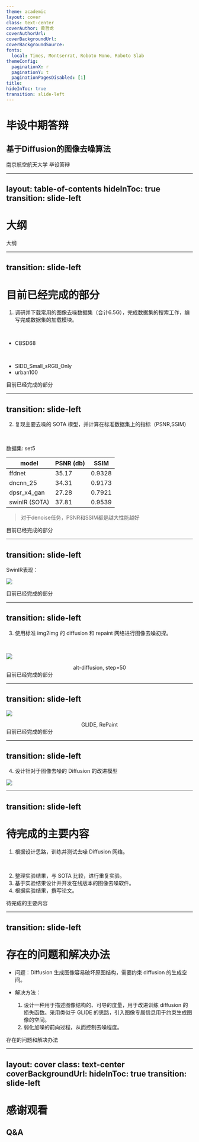 ```yaml
---
theme: academic
layout: cover
class: text-center
coverAuthor: 黄哲龙
coverAuthorUrl:  
coverBackgroundUrl: 
coverBackgroundSource: 
fonts:
  local: Times, Montserrat, Roboto Mono, Roboto Slab
themeConfig:
  paginationX: r
  paginationY: t
  paginationPagesDisabled: [1]
title: 
hideInToc: true
transition: slide-left
---
```


# 毕设中期答辩
## 基于Diffusion的图像去噪算法

<Footnotes separator>
    <Footnote>南京航空航天大学 毕设答辩</Footnote>
</Footnotes>

---
layout: table-of-contents
hideInToc: true
transition: slide-left
---
# 大纲

<Footnotes separator>
    <Footnote>大纲</Footnote>
</Footnotes>

---
transition: slide-left
---

# 目前已经完成的部分

1. 调研并下载常用的图像去噪数据集（合计6.5G），完成数据集的搜索工作，编写完成数据集的加载模块。

<br>

- CBSD68
<br>

- SIDD_Small_sRGB_Only
- urban100

<Footnotes separator>
    <Footnote>目前已经完成的部分</Footnote>
</Footnotes>


---
transition: slide-left
---


2. 复现主要去噪的 SOTA 模型，并计算在标准数据集上的指标（PSNR,SSIM）

<br>

数据集: set5

| model | PSNR (db) | SSIM |
| --- | --- | --- |
| ffdnet | 35.17 | 0.9328 |
| dncnn_25 | 34.31 | 0.9173 |
| dpsr_x4_gan | 27.28 | 0.7921 |
| swinIR (SOTA) | 37.81 | 0.9539 |

> 对于denoise任务，PSNR和SSIM都是越大性能越好

<Footnotes separator>
    <Footnote>目前已经完成的部分</Footnote>
</Footnotes>

---
transition: slide-left
---

SwinIR表现：

![](https://picx.zhimg.com/80/v2-02c8e895f66eeb9f696541d03bee0ba7_1440w.png)

<Footnotes separator>
    <Footnote>目前已经完成的部分</Footnote>
</Footnotes>

---
transition: slide-left
---


3. 使用标准 img2img 的 diffusion 和 repaint 网络进行图像去噪初探。

<br>

![](https://picx.zhimg.com/80/v2-15c848a68ff5e1ad9120c7ed338af9f7_1440w.png)

<center>alt-diffusion, step=50</center>

<Footnotes separator>
    <Footnote>目前已经完成的部分</Footnote>
</Footnotes>

---
transition: slide-left
---

![](https://picx.zhimg.com/80/v2-04f324c05af168ead3a37e9e84ee94f9_1440w.png)

<center>GLIDE, RePaint</center>


<Footnotes separator>
    <Footnote>目前已经完成的部分</Footnote>
</Footnotes>

---
transition: slide-left
---

4. 设计针对于图像去噪的 Diffusion 的改进模型

![](https://picx.zhimg.com/80/v2-cfeadbc6f33fde845b3da518af1db8a7_1440w.png)


---
transition: slide-left
---

# 待完成的主要内容

1. 根据设计思路，训练并测试去噪 Diffusion 网络。
<br>

2. 整理实验结果，与 SOTA 比较，进行重复实验。
3. 基于实验结果设计并开发在线版本的图像去噪软件。
4. 根据实验结果，撰写论文。

<Footnotes separator>
    <Footnote>待完成的主要内容</Footnote>
</Footnotes>

---
transition: slide-left
---

# 存在的问题和解决办法

- 问题：Diffusion 生成图像容易破坏原图结构，需要约束 diffusion 的生成空间。

- 解决方法：
    1. 设计一种用于描述图像结构的、可导的度量，用于改进训练 diffusion 的损失函数。采用类似于 GLIDE 的思路，引入图像专属信息用于约束生成图像的空间。
    2. 弱化加噪的前向过程，从而控制去噪程度。


<Footnotes separator>
    <Footnote>存在的问题和解决办法</Footnote>
</Footnotes>


---
layout: cover
class: text-center
coverBackgroundUrl: 
hideInToc: true
transition: slide-left
---
# 感谢观看
## Q&A